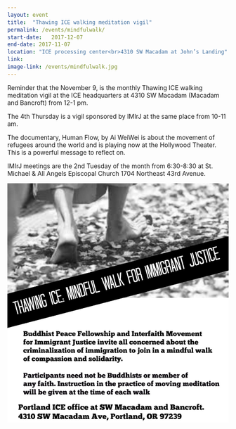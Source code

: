 ```yaml
---
layout: event
title:  "Thawing ICE walking meditation vigil"
permalink: /events/mindfulwalk/
start-date:   2017-12-07
end-date: 2017-11-07  
location: "ICE processing center<br>4310 SW Macadam at John’s Landing"
link: 
image-link: /events/mindfulwalk.jpg
---
```


Reminder that the November 9, is the monthly Thawing ICE walking meditation vigil at the ICE headquarters at 4310 SW Macadam (Macadam and Bancroft) from 12-1 pm.  

The 4th Thursday is a vigil sponsored by IMIrJ at the same place from 10-11 am.

The documentary, Human Flow, by Ai WeiWei is about the movement of refugees around the world and is playing now at the Hollywood Theater.  This is a powerful message to reflect on.

IMIrJ meetings are the 2nd Tuesday of the month from 6:30-8:30 at St. Michael & All Angels Episcopal Church  1704 Northeast 43rd Avenue.

<img class="img-fluid" src="/events/mindful-walk-flyer.jpg">
